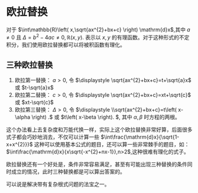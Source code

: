 # 欧拉替换
对于 $\int\mathbb{R}\left( x,\sqrt{ax^{2}+bx+c} \right) \mathrm{d}x$,其中 $a\neq 0$ 且 $\Delta=b^{2}-4ac\neq 0, \mathbb{R}\left( x,y \right) .$ 表示以 $x,y$ 的有理函数。对于这种形式的不定积分，我们使用欧拉替换都可以将被积函数有理化。

## 三种欧拉替换
1. 欧拉第一替换： $a>0$, 令 $\displaystyle \sqrt{ax^{2}+bx+c}=t+\sqrt{a}x$ 或 $t-\sqrt{a}x$
2. 欧拉第二替换： $c>0$, 令 $\displaystyle \sqrt{ax^{2}+bx+c}=xt+\sqrt{c}$ 或 $xt-\sqrt{c}$
3. 欧拉第三替换： $\Delta>0$, 令 $\displaystyle \\sqrt{ax^{2}+bx+c}=t\left( x-\alpha \right) .$ 或 $t\left( x-\beta \right). $, 其中 $\alpha,\beta$ 时方程的两根。

这个办法看上去复杂度和万能代换一样，实际上这个欧拉替换非常好算，后面很多式子都会巧妙地消去，不仅可以计算一些 $\int\frac{\mathrm{d}x}{\sqrt{1-x+x^{2}}}$ 这种可以使用基本公式的题目，还可以算一些非常棘手的题目，如： $\int\frac{\mathrm{d}x}{x\sqrt{-x^{2}+nx-1}},n>2$,这种很难有理化的式子。

欧拉替换还有一个好处是，条件非常容易满足，甚至有可能出现三种替换的条件同时成立的情况，此时三种替换都是可以算出答案的。

可以说是解决带有复杂根式问题的法宝之一。